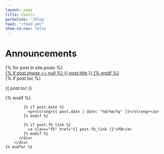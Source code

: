 ```yaml
---
layout: page
title: Events
permalink: '/blog'
feed: "/feed.xml"
show-in-nav: false
---
```


# Announcements

<div class="page-section">
  <div class="blog-posts">
    {% for post in site.posts %}
        <div class="blog-posts__item">
          <a class="blog-posts__item__img" href="{{ post.url }}"
            {% if post.image %}
              style="background-image: url({{ post.image }});"
            {% else %}
              style="border: 1px solid lightgray; border-bottom: none"
            {% endif %}
          >
            {% if post.image == null %}
              {{ post.title }}
            {% endif %}
          </a>
          <div class="blog-posts__item__info">
            {% if post.loc %}
              <p>{{ post.loc }}</p>
            {% endif %}

            {% if post.date %}
              <p><strong>{{ post.date | date: "%d/%m/%y" }}</strong></p>
            {% endif %}

            {% if post.fb_link %}
              <a class="fb" href="{{ post.fb_link }}">FB</a>
            {% endif %}
          </div>
        </div>
    {% endfor %}
  </div>
</div>
